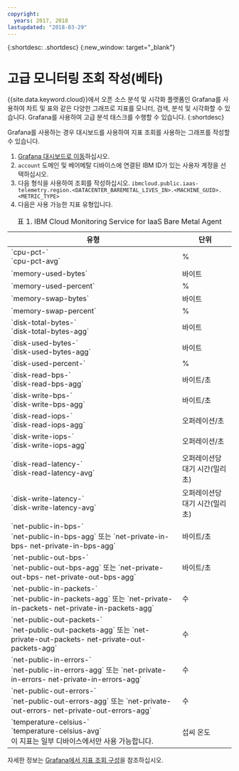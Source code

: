 ```yaml
---
copyright:
  years: 2017, 2018
lastupdated: "2018-03-29"
---
```


{:shortdesc: .shortdesc}
{:new_window: target="_blank"}

# 고급 모니터링 조회 작성(베타)

{{site.data.keyword.cloud}}에서 오픈 소스 분석 및 시각화 플랫폼인 Grafana를 사용하여 차트 및 표와 같은 다양한 그래프로 지표를 모니터, 검색, 분석 및 시각화할 수 있습니다. Grafana를 사용하여 고급 분석 태스크를 수행할 수 있습니다.
{:shortdesc}

Grafana를 사용하는 경우 대시보드를 사용하여 지표 조회를 사용하는 그래프를 작성할 수 있습니다.
1. [Grafana 대시보드로 이동](https://console.bluemix.net/docs/services/cloud-monitoring/grafana/navigating_grafana.html#navigating_grafana)하십시오.
2. `account` 도메인 및 베어메탈 디바이스에 연결된 IBM ID가 있는 사용자 계정을 선택하십시오. 
3. 다음 형식을 사용하여 조회를 작성하십시오.
`ibmcloud.public.iaas-telemetry.region.<DATACENTER_BAREMETAL_LIVES_IN>.<MACHINE_GUID>.<METRIC_TYPE>`
4. 다음은 사용 가능한 지표 유형입니다.
<table>
   <CAPTION>표 1. IBM Cloud Monitoring Service for IaaS Bare Metal Agent</CAPTION>
   <THEAD>
   <TR>
   <th>유형</th>
     <th>단위</th>
   </TR>
   </THEAD>
   <TBODY>
     <tr>
       <td>`cpu-pct-<id>`<br>`cpu-pct-avg`</td>
       <td>%</td>
     </tr>
     <tr>
       <td>`memory-used-bytes`</td>
       <td>바이트</td>
     </tr>
   <tr>
       <td>`memory-used-percent`</td>
       <td>%</td>
     </tr>
     <tr>
       <td>`memory-swap-bytes`</td>
       <td>바이트</td>
     </tr>
     <tr>
       <td>`memory-swap-percent`</td>
       <td>%</td>
     </tr>
     <tr>
       <td>`disk-total-bytes-<id>` <br>`disk-total-bytes-agg`</td>
       <td>바이트</td>
     </tr>
     <tr>
       <td>`disk-used-bytes-<id>` <br>`disk-used-bytes-agg`</td>
       <td>바이트</td>
     </tr>
   <tr>
       <td>`disk-used-percent-<id>`</td>
       <td>%</td>
     </tr>
     <tr>
       <td>`disk-read-bps-<id>` <br>`disk-read-bps-agg`</td>
       <td>바이트/초</td>
     </tr>
     <tr>
       <td>`disk-write-bps-<id>`<br>`disk-write-bps-agg`</td>
       <td>바이트/초</td>
     </tr>
     <tr>
       <td>`disk-read-iops-<id>`<br>`disk-read-iops-agg`</td>
       <td>오퍼레이션/초</td>
     </tr>
      <tr>
       <td>`disk-write-iops-<id>`<br>`disk-write-iops-agg`</td>
       <td>오퍼레이션/초</td>
     </tr>
     <tr>
       <td>`disk-read-latency-<id>`<br>`disk-read-latency-avg`</td>
       <td>오퍼레이션당 대기 시간(밀리초)</td>
     </tr>
    <tr>
       <td>`disk-write-latency-<id>`<br>`disk-write-latency-avg`</td>
       <td>오퍼레이션당 대기 시간(밀리초)</td>
     </tr>
     <tr>
       <td>`net-public-in-bps-<id>`<br>`net-public-in-bps-agg` 또는 `net-private-in-bps-<id>
net-private-in-bps-agg`</td>
       <td>바이트/초</td>
     </tr>
      <tr>
       <td>`net-public-out-bps-<id>`<br>`net-public-out-bps-agg` 또는 `net-private-out-bps-<id>
net-private-out-bps-agg`</td>
       <td>바이트/초</td>
     </tr>
     <tr>
       <td>`net-public-in-packets-<id>`<br>`net-public-in-packets-agg` 또는 `net-private-in-packets-<id> net-private-in-packets-agg`</td>
       <td>수</td>
     </tr>
   <tr>
       <td>`net-public-out-packets-<id>`<br>`net-public-out-packets-agg` 또는 `net-private-out-packets-<id> net-private-out-packets-agg`</td>
       <td>수</td>
     </tr>
   <tr>
       <td>`net-public-in-errors-<id>` <br>`net-public-in-errors-agg` 또는 `net-private-in-errors-<id> net-private-in-errors-agg`</td>
       <td>수</td>
     </tr>
      <tr>
       <td>`net-public-out-errors-<id>` <br>`net-public-out-errors-agg` 또는 `net-private-out-errors-<id> net-private-out-errors-agg`</td>
       <td>수</td>
     </tr>
    <tr>
       <td>`temperature-celsius-<id>` <br>`temperature-celsius-avg`
         <br>이 지표는 일부 디바이스에서만 사용 가능합니다.</td>
       <td>섭씨 온도</td>
     </tr>
   </TBODY>
   </table>

자세한 정보는 [Grafana에서 지표 조회 구성](https://console.bluemix.net/docs/services/cloud-monitoring/grafana/define_query.html#define_query)을 참조하십시오.
